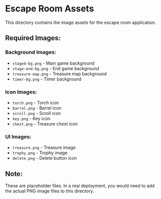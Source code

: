 # Escape Room Assets

This directory contains the image assets for the escape room application.

## Required Images:

### Background Images:
- `stage4-bg.png` - Main game background
- `stage-end-bg.png` - End game background  
- `treasure-map.png` - Treasure map background
- `timer-bg.png` - Timer background

### Icon Images:
- `torch.png` - Torch icon
- `barrel.png` - Barrel icon
- `scroll.png` - Scroll icon
- `key.png` - Key icon
- `chest.png` - Treasure chest icon

### UI Images:
- `treasure.png` - Treasure image
- `trophy.png` - Trophy image
- `delete.png` - Delete button icon

## Note:
These are placeholder files. In a real deployment, you would need to add the actual PNG image files to this directory.
